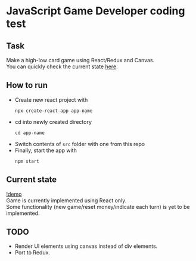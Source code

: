 # JavaScript Game Developer coding test

## Task
Make a high-low card game using React/Redux and Canvas.  
You can quickly check the current state [here](https://aleksej10.github.io/canvas/).  


## How to run
* Create new react project with 
  ```
  npx create-react-app app-name
  ```
* cd into newly created directory
  ```
  cd app-name
  ```
* Switch contents of `src` folder with one from this repo
* Finally, start the app with 
  ```
  npm start
  ```

## Current state
[!demo](https://github.com/Aleksej10/canvas/blob/master/demo.gif)  
Game is currently implemented using React only.   
Some functionality (new game/reset money/indicate each turn) is yet to be implemented.  

## TODO
* Render UI elements using canvas instead of div elements.
* Port to Redux.
